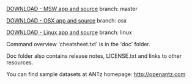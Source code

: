 <a href="https://github.com/openantz/antz/archive/master.zip">DOWNLOAD - MSW app and source</a> branch: master

<a href="https://github.com/openantz/antz/archive/osx.zip">DOWNLOAD - OSX app and source</a> branch: osx

<a href="https://github.com/openantz/antz/archive/linux.zip">DOWNLOAD - Linux app and source</a> branch: linux

Command overview 'cheatsheet.txt' is in the 'doc' folder.

Doc folder also contains release notes, LICENSE.txt and links to other resources.

You can find sample datasets at ANTz homepage: <a href="http://openantz.com">http://openantz.com</a>
